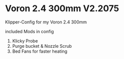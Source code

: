 # Voron 2.4 300mm V2.2075
 Klipper-Config for my Voron 2.4 300mm

included Mods in config
1. Klicky Probe
2. Purge bucket & Nozzle Scrub
3. Bed Fans for faster heating
